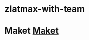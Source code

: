 # zlatmax-with-team

<h1>Maket <a href="https://www.figma.com/design/J5tCk3iH59RruRZlkzA4rP/zlatmax---catalog-(Community)?node-id=60-29318&t=Ix7TDxfq42CEwxia-0">Maket</a></h1>

